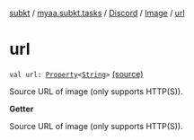 [subkt](../../../index.md) / [myaa.subkt.tasks](../../index.md) / [Discord](../index.md) / [Image](index.md) / [url](./url.md)

# url

`val url: `[`Property`](https://docs.gradle.org/current/javadoc/org/gradle/api/provider/Property.html)`<`[`String`](https://kotlinlang.org/api/latest/jvm/stdlib/kotlin/-string/index.html)`>` [(source)](https://github.com/Myaamori/SubKt/blob/master/src/main/kotlin/myaa/subkt/tasks/discordtask.kt#L88)

Source URL of image (only supports HTTP(S)).

**Getter**

Source URL of image (only supports HTTP(S)).

